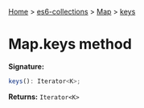 [Home](./index) &gt; [es6-collections](./es6-collections.md) &gt; [Map](./es6-collections.map.md) &gt; [keys](./es6-collections.map.keys.md)

# Map.keys method


**Signature:**
```javascript
keys(): Iterator<K>;
```
**Returns:** `Iterator<K>`

